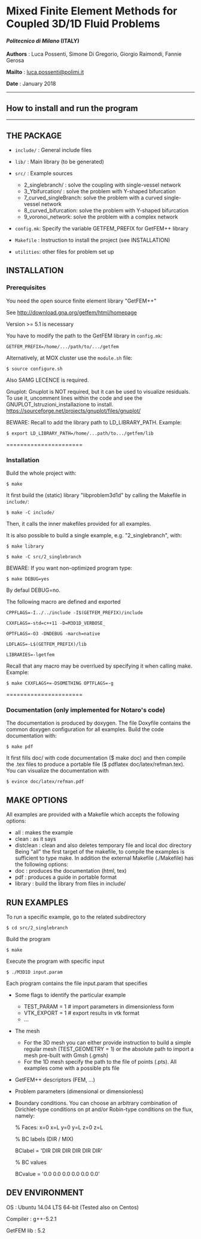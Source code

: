 # Mixed Finite Element Methods for Coupled 3D/1D Fluid Problems
#### *Politecnico di Milano* (ITALY)

**Authors** :  Luca Possenti, Simone Di Gregorio, Giorgio Raimondi, Fannie Gerosa

**Mailto** : <luca.possenti@polimi.it>

**Date**   : January 2018

-------------------------------------------------------
## How to install and run the program
-------------------------------------------------------
## THE PACKAGE

- `include/` : General include files

- `lib/`     : Main library (to be generated)

- `src/`     : Example sources
  - 2_singlebranch/ : solve the coupling with single-vessel network
  - 3_Ybifurcation/ : solve the problem with Y-shaped bifurcation
  - 7_curved_singleBranch: solve the problem with a curved single-vessel network
  - 8_curved_bifurcation: solve the problem with Y-shaped bifurcation
  - 9_voronoi_network: solve the problem with a complex network

- `config.mk`: Specify the variable GETFEM_PREFIX for GetFEM++ library

- `Makefile` : Instruction to install the project (see INSTALLATION)

- `utilities`: other files for problem set up

## INSTALLATION
### Prerequisites

You need the open source finite element library "GetFEM++"

See <http://download.gna.org/getfem/html/homepage>

Version >= 5.1 is necessary

You have to modify the path to the GetFEM library in `config.mk`:
``` 
GETFEM_PREFIX=/home/.../path/to/.../getfem
``` 

Alternatively, at MOX cluster use the `module.sh` file:
``` 
$ source configure.sh
``` 
Also SAMG LECENCE is required.

Gnuplot: 
Gnuplot is NOT required, but it can be used to visualize residuals. 
To use it, uncomment lines within the code and see the GNUPLOT_Istruzioni_installazione to install.
https://sourceforge.net/projects/gnuplot/files/gnuplot/

BEWARE: 
Recall to add the library path to LD_LIBRARY_PATH. Example:
```
$ export LD_LIBRARY_PATH=/home/...path/to.../getfem/lib

```
======================

### Installation
Build the whole project with:
``` 
$ make
``` 
It first build the (static) library "libproblem3d1d" by calling
the Makefile in `include/`:
``` 
$ make -C include/
``` 
Then, it calls the inner makefiles provided for all examples.

It is also possible to build a single example, e.g. "2_singlebranch", with:
``` 
$ make library

$ make -C src/2_singlebranch
``` 

BEWARE: 
If you want non-optimized program type:
``` 
$ make DEBUG=yes 
``` 
By defaul DEBUG=no.

The following macro are defined and exported
``` 
CPPFLAGS=-I../../include -I$(GETFEM_PREFIX)/include

CXXFLAGS=-std=c++11 -D=M3D1D_VERBOSE_

OPTFLAGS=-O3 -DNDEBUG -march=native

LDFLAGS=-L$(GETFEM_PREFIX)/lib

LIBRARIES=-lgetfem
``` 
Recall that any macro may be overrlued by specifying it when calling 
make. Example: 
``` 
$ make CXXFLAGS+=-DSOMETHING OPTFLAGS=-g
``` 

======================

### Documentation (only implemented for Notaro's code)
The documentation is produced by doxygen. The file Doxyfile contains 
the common doxygen configuration for all examples.
Build the code documentation with:
``` 
$ make pdf
``` 
It first fills doc/ with code documentation ($ make doc) and then compile
the .tex files to produce a portable file ($ pdflatex doc/latex/refman.tex).
You can visualize the documentation with
``` 
$ evince doc/latex/refman.pdf
``` 

## MAKE OPTIONS
All examples are provided with a Makefile which accepts the following
options:
-  all       : makes the example
-  clean     : as it says
-  distclean : clean and also deletes temporary file and local doc directory
Being "all" the first target of the makefile, to compile the examples is
sufficient to type make. 
In addition the external Makefile (./Makefile) has the following options:
-  doc       : produces the documentation (html, tex)
-  pdf       : produces a guide in portable format
- library    : build the library from files in include/

## RUN EXAMPLES
To run a specific example, go to the related subdirectory
``` 
$ cd src/2_singlebranch
``` 
Build the program
``` 
$ make
``` 
Execute the program with specific input
``` 
$ ./M3D1D input.param
``` 
Each program contains the file input.param that specifies 

- Some flags to identify the particular example
  -  TEST_PARAM = 1  # import parameters in dimensionless form
  -  VTK_EXPORT = 1  # export results in vtk format
  -  ...

- The mesh
  - For the 3D mesh you can either provide instruction to build a simple
  regular mesh (TEST_GEOMETRY = 1) or the absolute path to import a mesh
  pre-built with Gmsh (.gmsh)
  - For the 1D mesh specify the path to the file of points (.pts). All
  examples come with a possible pts file

- GetFEM++ descriptors (FEM, ...)

- Problem parameters (dimensional or dimensionless)

- Boundary conditions. You can choose an arbitrary combination of
  Dirichlet-type conditions on pt and/or Robin-type conditions
  on the flux, namely:

  % Faces:   x=0  x=L  y=0  y=L  z=0  z=L

  % BC labels (DIR / MIX)

  BClabel = 'DIR  DIR  DIR  DIR  DIR  DIR'

  % BC values

  BCvalue = '0.0  0.0  0.0  0.0  0.0  0.0'
  

##  DEV ENVIRONMENT
OS         : Ubuntu 14.04 LTS 64-bit (Tested also on Centos)

Compiler   : g++-5.2.1

GetFEM lib : 5.2
